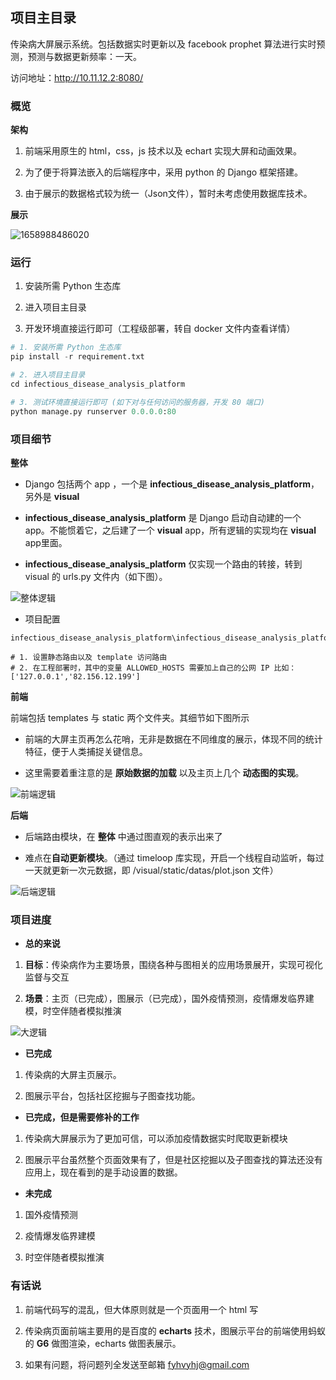 ## 项目主目录

传染病大屏展示系统。包括数据实时更新以及 facebook prophet 算法进行实时预测，预测与数据更新频率：一天。

访问地址：http://10.11.12.2:8080/

### 概览

**架构**

1. 前端采用原生的 html，css，js 技术以及 echart 实现大屏和动画效果。 



2. 为了便于将算法嵌入的后端程序中，采用 python 的 Django 框架搭建。

   

3. 由于展示的数据格式较为统一（Json文件），暂时未考虑使用数据库技术。

**展示**

![1658988486020](http://10.11.12.2/liuyishou/infectious_visual/-/raw/master/images/docker/infectious/1.png)

### 运行

1. 安装所需 Python 生态库

   

2. 进入项目主目录

   

3. 开发环境直接运行即可（工程级部署，转自 docker 文件内查看详情）

```python
# 1. 安装所需 Python 生态库
pip install -r requirement.txt

# 2. 进入项目主目录
cd infectious_disease_analysis_platform

# 3. 测试环境直接运行即可 (如下对与任何访问的服务器，开发 80 端口)
python manage.py runserver 0.0.0.0:80
```

### 项目细节

**整体**

* Django 包括两个 app ，一个是 **infectious_disease_analysis_platform**，另外是 **visual** 

  

* **infectious_disease_analysis_platform** 是 Django 启动自动建的一个 app。不能惯着它，之后建了一个 **visual** app，所有逻辑的实现均在 **visual** app里面。

  

* **infectious_disease_analysis_platform** 仅实现一个路由的转接，转到 visual 的 urls.py 文件内（如下图）。

![整体逻辑](http://10.11.12.2/liuyishou/infectious_visual/-/raw/master/images/docker/infectious/zhengti.png)

- 项目配置

```shell
infectious_disease_analysis_platform\infectious_disease_analysis_platform\settings.py

# 1. 设置静态路由以及 template 访问路由
# 2. 在工程部署时，其中的变量 ALLOWED_HOSTS 需要加上自己的公网 IP 比如：['127.0.0.1','82.156.12.199']
```

**前端**

前端包括 templates 与 static 两个文件夹。其细节如下图所示


* 前端的大屏主页再怎么花哨，无非是数据在不同维度的展示，体现不同的统计特征，便于人类捕捉关键信息。

  

* 这里需要着重注意的是 **原始数据的加载** 以及主页上几个 **动态图的实现**。

![前端逻辑](http://10.11.12.2/liuyishou/infectious_visual/-/raw/master/images/docker/infectious/houduan.png)



**后端**

* 后端路由模块，在 **整体** 中通过图直观的表示出来了

  

* 难点在**自动更新模块**。（通过 timeloop 库实现，开启一个线程自动监听，每过一天就更新一次元数据，即 /visual/static/datas/plot.json 文件）

![后端逻辑](http://10.11.12.2/liuyishou/infectious_visual/-/raw/master/images/docker/infectious/qianduan.png)

### 项目进度
* **总的来说**

1. **目标**：传染病作为主要场景，围绕各种与图相关的应用场景展开，实现可视化监督与交互

2. **场景**：主页（已完成），图展示（已完成），国外疫情预测，疫情爆发临界建模，时空伴随者模拟推演

![大逻辑](http://10.11.12.2/liuyishou/infectious_visual/-/raw/master/images/docker/infectious/all_logic.png)


* **已完成**

1. 传染病的大屏主页展示。

2. 图展示平台，包括社区挖掘与子图查找功能。



* **已完成，但是需要修补的工作**

1. 传染病大屏展示为了更加可信，可以添加疫情数据实时爬取更新模块

2. 图展示平台虽然整个页面效果有了，但是社区挖掘以及子图查找的算法还没有应用上，现在看到的是手动设置的数据。



* **未完成**

1. 国外疫情预测

2. 疫情爆发临界建模

3. 时空伴随者模拟推演

### 有话说

1. 前端代码写的混乱，但大体原则就是一个页面用一个 html 写

2. 传染病页面前端主要用的是百度的 **echarts** 技术，图展示平台的前端使用蚂蚁的 **G6** 做图渲染，echarts 做图表展示。

3. 如果有问题，将问题列全发送至邮箱 fyhvyhj@gmail.com



